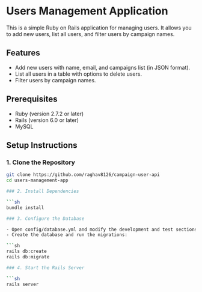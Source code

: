 # Users Management Application

This is a simple Ruby on Rails application for managing users. It allows you to add new users, list all users, and filter users by campaign names.

## Features

- Add new users with name, email, and campaigns list (in JSON format).
- List all users in a table with options to delete users.
- Filter users by campaign names.

## Prerequisites

- Ruby (version 2.7.2 or later)
- Rails (version 6.0 or later)
- MySQL

## Setup Instructions

### 1. Clone the Repository

```sh
git clone https://github.com/raghav8126/campaign-user-api
cd users-management-app

### 2. Install Dependencies

```sh
bundle install

### 3. Configure the Database

- Open config/database.yml and modify the development and test sections with your MySQL username and password.
- Create the database and run the migrations:

```sh
rails db:create
rails db:migrate

### 4. Start the Rails Server

```sh
rails server

